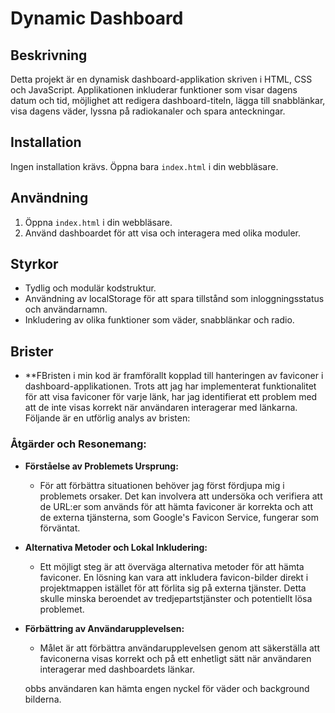 # Dynamic Dashboard

## Beskrivning
Detta projekt är en dynamisk dashboard-applikation skriven i HTML, CSS och JavaScript. Applikationen inkluderar funktioner som visar dagens datum och tid, möjlighet att redigera dashboard-titeln, lägga till snabblänkar, visa dagens väder, lyssna på radiokanaler och spara anteckningar.

## Installation
Ingen installation krävs. Öppna bara `index.html` i din webbläsare.

## Användning
1. Öppna `index.html` i din webbläsare.
2. Använd dashboardet för att visa och interagera med olika moduler.

## Styrkor
- Tydlig och modulär kodstruktur.
- Användning av localStorage för att spara tillstånd som inloggningsstatus och användarnamn.
- Inkludering av olika funktioner som väder, snabblänkar och radio.

## Brister
- **FBristen i min kod är framförallt kopplad till hanteringen av faviconer i dashboard-applikationen. Trots att jag har implementerat funktionalitet för att visa faviconer för varje länk, har jag identifierat ett problem med att de inte visas korrekt när användaren interagerar med länkarna. Följande är en utförlig analys av bristen:

### Åtgärder och Resonemang:

- **Förståelse av Problemets Ursprung:**
  - För att förbättra situationen behöver jag först fördjupa mig i problemets orsaker. Det kan involvera att undersöka och verifiera att de URL:er som används för att hämta faviconer är korrekta och att de externa tjänsterna, som Google's Favicon Service, fungerar som förväntat.

- **Alternativa Metoder och Lokal Inkludering:**
  - Ett möjligt steg är att överväga alternativa metoder för att hämta faviconer. En lösning kan vara att inkludera favicon-bilder direkt i projektmappen istället för att förlita sig på externa tjänster. Detta skulle minska beroendet av tredjepartstjänster och potentiellt lösa problemet.

- **Förbättring av Användarupplevelsen:**
  - Målet är att förbättra användarupplevelsen genom att säkerställa att faviconerna visas korrekt och på ett enhetligt sätt när användaren interagerar med dashboardets länkar.

  obbs användaren kan hämta engen nyckel för väder och background bilderna. 



